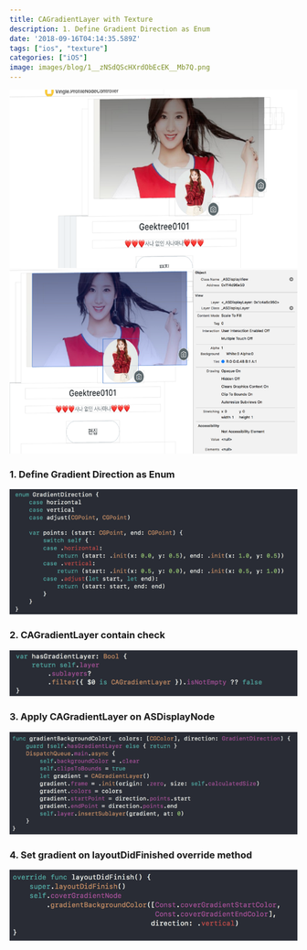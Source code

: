 ```yaml
---
title: CAGradientLayer with Texture
description: 1. Define Gradient Direction as Enum
date: '2018-09-16T04:14:35.589Z'
tags: ["ios", "texture"]
categories: ["iOS"]
image: images/blog/1__zNSdQScHXrdObEcEK__Mb7Q.png
---
```


![](/images/blog/1__zNSdQScHXrdObEcEK__Mb7Q.png)
![](/images/blog/1__RgS__enqmbmsi7ko90Ox__yA.png)

### 1\. Define Gradient Direction as Enum

![](/images/blog/1__MkwSzh30VBsNVSun4boozw.png)

### 2\. CAGradientLayer contain check

![](/images/blog/1__KHXrV5mzNPnTWm9D2SElqQ.png)

### 3\. Apply CAGradientLayer on ASDisplayNode

![](/images/blog/1__Vm2zJAjoaPjC6Qby4bHyUA.png)

### 4\. Set gradient on layoutDidFinished override method

![](/images/blog/1__k5lL1tZW6juWtEWETYGLSQ.png)